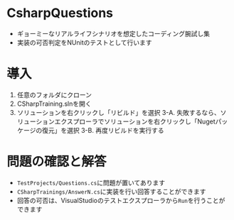 # CsharpQuestions
- ギョーミーなリアルライフシナリオを想定したコーディング腕試し集
- 実装の可否判定をNUnitのテストとして行います

# 導入
1. 任意のフォルダにクローン
2. CSharpTraining.slnを開く
3. ソリューションを右クリックし「リビルド」を選択
  3-A. 失敗するなら、ソリューションエクスプローラでソリューションを右クリックし「Nugetパッケージの復元」を選択
  3-B. 再度リビルドを実行する

# 問題の確認と解答
- `TestProjects/Questions.cs`に問題が置いてあります
- `CSharpTrainings/AnswerN.cs`に実装を行い回答することができます
- 回答の可否は、VisualStudioのテストエクスプローラから`Run`を行うことができます
